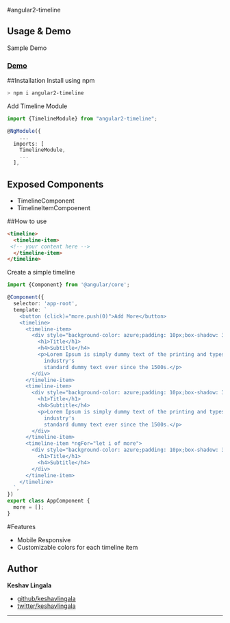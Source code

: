 #angular2-timeline

## Usage & Demo
Sample Demo
### [Demo](http://keshavlingala.github.io/angular2-timeline/)  

##Installation
Install using npm  
```bash
> npm i angular2-timeline
```

Add Timeline Module
```typescript
import {TimelineModule} from "angular2-timeline"; 

@NgModule({
    ...
  imports: [
    TimelineModule,
    ...
  ],
```
## Exposed Components

- TimelineComponent
- TimelineItemCompoenent

##How to use
```html
<timeline>
  <timeline-item>
 <!-- your content here -->
  </timeline-item>
</timeline>
```
Create a simple timeline
```typescript
import {Component} from '@angular/core';

@Component({
  selector: 'app-root',
  template: `
    <button (click)="more.push(0)">Add More</button>
    <timeline>
      <timeline-item>
        <div style="background-color: azure;padding: 10px;box-shadow: 3px 3px 15px 3px #6565656b;">
          <h1>Title</h1>
          <h4>Subtitle</h4>
          <p>Lorem Ipsum is simply dummy text of the printing and typesetting industry. Lorem Ipsum has been the
            industry's
            standard dummy text ever since the 1500s.</p>
        </div>
      </timeline-item>
      <timeline-item>
        <div style="background-color: azure;padding: 10px;box-shadow: 3px 3px 15px 3px #6565656b;">
          <h1>Title</h1>
          <h4>Subtitle</h4>
          <p>Lorem Ipsum is simply dummy text of the printing and typesetting industry. Lorem Ipsum has been the
            industry's
            standard dummy text ever since the 1500s.</p>
        </div>
      </timeline-item>
      <timeline-item *ngFor="let i of more">
        <div style="background-color: azure;padding: 10px;box-shadow: 3px 3px 15px 3px #6565656b;">
          <h1>Title</h1>
          <h4>Subtitle</h4>
        </div>
      </timeline-item>
    </timeline>
  `,
})
export class AppComponent {
  more = [];
}
```
#Features
- Mobile Responsive
- Customizable colors for each timeline item

## Author

**Keshav Lingala**
 
+ [github/keshavlingala](https://github.com/keshavlingala)
+ [twitter/keshavlingala](http://twitter.com/keshavlingala) 

***



